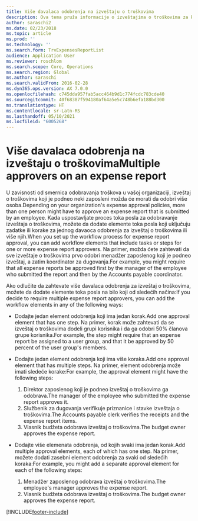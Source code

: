 ```yaml
---
title: Više davalaca odobrenja na izveštaju o troškovima
description: Ova tema pruža informacije o izveštajima o troškovima za koje je potrebno odobrenje više osoba.
author: saraschi2
ms.date: 02/23/2018
ms.topic: article
ms.prod: ''
ms.technology: ''
ms.search.form: TrvExpensesReportList
audience: Application User
ms.reviewer: roschlom
ms.search.scope: Core, Operations
ms.search.region: Global
ms.author: saraschi
ms.search.validFrom: 2016-02-28
ms.dyn365.ops.version: AX 7.0.0
ms.openlocfilehash: c745dda957fab5acc464b9d1c774fcdc783cde40
ms.sourcegitcommit: 40f68387f594180af64a5e5c748b6efa188bd300
ms.translationtype: HT
ms.contentlocale: sr-Latn-RS
ms.lasthandoff: 05/10/2021
ms.locfileid: "6005268"
---
```

# <a name="multiple-approvers-on-an-expense-report"></a><span data-ttu-id="5309f-103">Više davalaca odobrenja na izveštaju o troškovima</span><span class="sxs-lookup"><span data-stu-id="5309f-103">Multiple approvers on an expense report</span></span>

<span data-ttu-id="5309f-104">U zavisnosti od smernica odobravanja troškova u vašoj organizaciji, izveštaj o troškovima koji je podneo neki zaposleni možda će morati da odobri više osoba.</span><span class="sxs-lookup"><span data-stu-id="5309f-104">Depending on your organization's expense approval policies, more than one person might have to approve an expense report that is submitted by an employee.</span></span> <span data-ttu-id="5309f-105">Kada uspostavljate proces toka posla za odobravanje izveštaja o troškovima, možete da dodate elemente toka posla koji uključuju zadatke ili korake za jednog davaoca odobrenja za izveštaj o troškovima ili više njih.</span><span class="sxs-lookup"><span data-stu-id="5309f-105">When you set up the workflow process for expense report approval, you can add workflow elements that include tasks or steps for one or more expense report approvers.</span></span> <span data-ttu-id="5309f-106">Na primer, možda ćete zahtevati da sve izveštaje o troškovima prvo odobri menadžer zaposlenog koji je podneo izveštaj, a zatim koordinator za dugovanja.</span><span class="sxs-lookup"><span data-stu-id="5309f-106">For example, you might require that all expense reports be approved first by the manager of the employee who submitted the report and then by the Accounts payable coordinator.</span></span>

<span data-ttu-id="5309f-107">Ako odlučite da zahtevate više davalaca odobrenja za izveštaj o troškovima, možete da dodate elemente toka posla na bilo koji od sledećih načina:</span><span class="sxs-lookup"><span data-stu-id="5309f-107">If you decide to require multiple expense report approvers, you can add the workflow elements in any of the following ways:</span></span>

- <span data-ttu-id="5309f-108">Dodajte jedan element odobrenja koji ima jedan korak.</span><span class="sxs-lookup"><span data-stu-id="5309f-108">Add one approval element that has one step.</span></span> <span data-ttu-id="5309f-109">Na primer, korak može zahtevati da se izveštaj o troškovima dodeli grupi korisnika i da ga odobri 50% članova grupe korisnika.</span><span class="sxs-lookup"><span data-stu-id="5309f-109">For example, the step might require that an expense report be assigned to a user group, and that it be approved by 50 percent of the user group's members.</span></span>
- <span data-ttu-id="5309f-110">Dodajte jedan element odobrenja koji ima više koraka.</span><span class="sxs-lookup"><span data-stu-id="5309f-110">Add one approval element that has multiple steps.</span></span> <span data-ttu-id="5309f-111">Na primer, element odobrenja može imati sledeće korake:</span><span class="sxs-lookup"><span data-stu-id="5309f-111">For example, the approval element might have the following steps:</span></span>

    1. <span data-ttu-id="5309f-112">Direktor zaposlenog koji je podneo izveštaj o troškovima ga odobrava.</span><span class="sxs-lookup"><span data-stu-id="5309f-112">The manager of the employee who submitted the expense report approves it.</span></span>
    2. <span data-ttu-id="5309f-113">Službenik za dugovanja verifikuje priznanice i stavke izveštaja o troškovima.</span><span class="sxs-lookup"><span data-stu-id="5309f-113">The Accounts payable clerk verifies the receipts and the expense report items.</span></span>
    3. <span data-ttu-id="5309f-114">Vlasnik budžeta odobrava izveštaj o troškovima.</span><span class="sxs-lookup"><span data-stu-id="5309f-114">The budget owner approves the expense report.</span></span>

- <span data-ttu-id="5309f-115">Dodajte više elemenata odobrenja, od kojih svaki ima jedan korak.</span><span class="sxs-lookup"><span data-stu-id="5309f-115">Add multiple approval elements, each of which has one step.</span></span> <span data-ttu-id="5309f-116">Na primer, možete dodati zasebni element odobrenja za svaki od sledećih koraka:</span><span class="sxs-lookup"><span data-stu-id="5309f-116">For example, you might add a separate approval element for each of the following steps:</span></span>

    1. <span data-ttu-id="5309f-117">Menadžer zaposlenog odobrava izveštaj o troškovima.</span><span class="sxs-lookup"><span data-stu-id="5309f-117">The employee's manager approves the expense report.</span></span>
    2. <span data-ttu-id="5309f-118">Vlasnik budžeta odobrava izveštaj o troškovima.</span><span class="sxs-lookup"><span data-stu-id="5309f-118">The budget owner approves the expense report.</span></span>


[!INCLUDE[footer-include](../includes/footer-banner.md)]